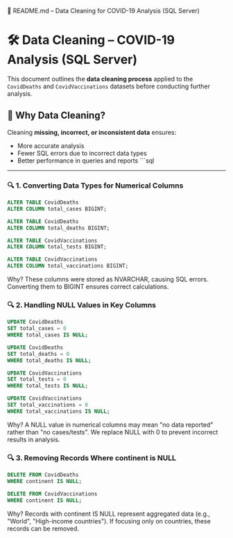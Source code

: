 📌 README.md – Data Cleaning for COVID-19 Analysis (SQL Server)
# 🛠️ Data Cleaning – COVID-19 Analysis (SQL Server)

This document outlines the **data cleaning process** applied to the `CovidDeaths` and `CovidVaccinations` datasets before conducting further analysis.

## 📝 **Why Data Cleaning?**
Cleaning **missing, incorrect, or inconsistent data** ensures:
- More accurate analysis
- Fewer SQL errors due to incorrect data types
- Better performance in queries and reports                           ```sql

---

### 🔍 1. Converting Data Types for Numerical Columns
```sql
ALTER TABLE CovidDeaths
ALTER COLUMN total_cases BIGINT;

ALTER TABLE CovidDeaths
ALTER COLUMN total_deaths BIGINT;

ALTER TABLE CovidVaccinations
ALTER COLUMN total_tests BIGINT;

ALTER TABLE CovidVaccinations
ALTER COLUMN total_vaccinations BIGINT;
```
Why?
These columns were stored as NVARCHAR, causing SQL errors. Converting them to BIGINT ensures correct calculations.

### 🔍 2. Handling NULL Values in Key Columns
```sql
UPDATE CovidDeaths
SET total_cases = 0
WHERE total_cases IS NULL;

UPDATE CovidDeaths
SET total_deaths = 0
WHERE total_deaths IS NULL;

UPDATE CovidVaccinations
SET total_tests = 0
WHERE total_tests IS NULL;

UPDATE CovidVaccinations
SET total_vaccinations = 0
WHERE total_vaccinations IS NULL;
```
Why?
A NULL value in numerical columns may mean "no data reported" rather than "no cases/tests". We replace NULL with 0 to prevent incorrect results in analysis.

### 🔍 3. Removing Records Where continent is NULL
```sql
DELETE FROM CovidDeaths
WHERE continent IS NULL;

DELETE FROM CovidVaccinations
WHERE continent IS NULL;
```
Why?
Records with continent IS NULL represent aggregated data (e.g., "World", "High-income countries"). If focusing only on countries, these records can be removed.




